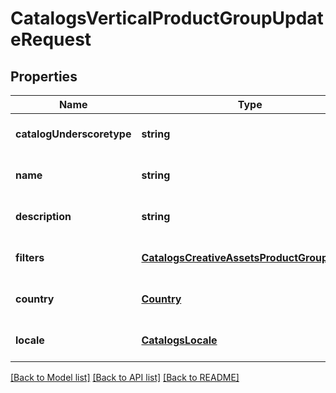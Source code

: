 # CatalogsVerticalProductGroupUpdateRequest

## Properties
Name | Type | Description | Notes
------------ | ------------- | ------------- | -------------
**catalogUnderscoretype** | **string** |  | [optional] [default to null]
**name** | **string** |  | [optional] [default to null]
**description** | **string** |  | [optional] [default to null]
**filters** | [**CatalogsCreativeAssetsProductGroupFilters**](CatalogsCreativeAssetsProductGroupFilters.md) |  | [optional] [default to null]
**country** | [**Country**](Country.md) |  | [optional] [default to null]
**locale** | [**CatalogsLocale**](CatalogsLocale.md) |  | [optional] [default to null]

[[Back to Model list]](../README.md#documentation-for-models) [[Back to API list]](../README.md#documentation-for-api-endpoints) [[Back to README]](../README.md)



